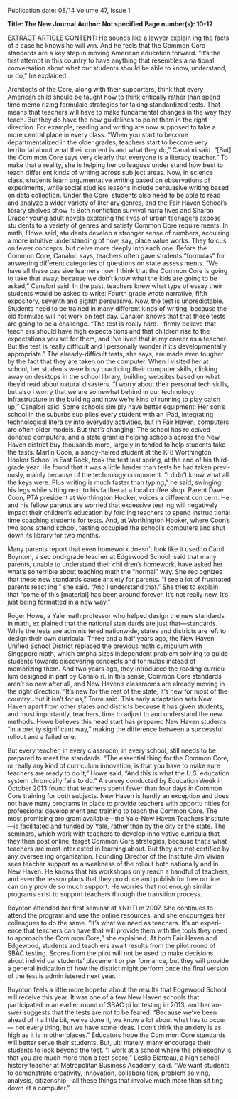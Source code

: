 Publication date: 08/14
Volume 47, Issue 1

**Title: The New Journal**
**Author: Not specified**
**Page number(s): 10-12**

EXTRACT ARTICLE CONTENT:
He sounds like a lawyer explain­
ing the facts of a case he knows 
he will win. And he feels that the 
Common Core standards are 
a key step in moving American 
education forward. “It’s the first 
attempt in this country to have 
anything that resembles a na­
tional conversation about what 
our students should be able 
to know, understand, or do,” 
he explained.  

Architects of the Core, along 
with their supporters, think that 
every American child should be 
taught how to think critically 
rather than spend time memo­
rizing formulaic strategies for 
taking standardized tests. That 
means that teachers will have to 
make fundamental changes in 
the way they teach. But they do 
have the new guidelines to point 
them in the right direction. For 
example, reading and writing are 
now supposed to take a more 
central place in every class. 
“When you start to become 
departmentalized in the older 
grades, teachers start to become 
very territorial about what their 
content is and what they do,” 
Canalori said. “[But] the Com­
mon Core says very clearly that 
everyone is a literacy teacher.” 
To make that a reality, she is 
helping her colleagues under­
stand how best to teach differ­
ent kinds of writing across sub­
ject areas. Now, in science class, 
students learn argumentative 
writing based on observations of 
experiments, while social stud­
ies lessons include persuasive 
writing based on data collection.
Under the Core, students 
also need to be able to read and 
analyze a wider variety of liter­
ary genres, and the Fair Haven 
School’s library shelves show it: 
Both nonfiction survival narra­
tives and Sharon Draper young 
adult novels exploring the lives 
of urban teenagers expose stu­
dents to a variety of genres and 
satisfy Common Core require­
ments. In math, Howe said, stu­
dents develop a stronger sense 
of numbers, acquiring a more 
intuitive understanding of how, 
say, place value works. They fo­
cus on fewer concepts, but delve 
more deeply into each one. 
Before the Common Core, 
Canalori says, teachers often 
gave students “formulas” for 
answering different categories 
of questions on state assess­
ments. “We have all these pas­
sive learners now. I think that 
the Common Core is going to 
take that away, because we don’t 
know what the kids are going to 
be asked,” Canalori said. In the 
past, teachers knew what type 
of essay their students would 
be asked to write: Fourth grade 
wrote narrative, fifth expository, 
seventh and eighth persuasive. 
Now, the test is unpredictable. 
Students need to be trained in 
many different kinds of writing, 
because the old formulas will 
not work on test day. 
Canalori knows that that 
these tests are going to be a 
challenge. “The test is really 
hard. I firmly believe that teach­
ers should have high expecta­
tions and that children rise to 
the expectations you set for 
them, and I’ve lived that in my 
career as a teacher. But the test 
is really difficult and I personally 
wonder if it’s developmentally 
appropriate.”
The already-difficult tests, 
she says, are made even tougher 
by the fact that they are taken 
on the computer. When I visited 
her at school, her students were 
busy practicing their computer 
skills, clicking away on desktops 
in the school library, building 
websites based on what they’d 
read about natural disasters. “I 
worry about their personal tech 
skills, but also I worry that we 
are somewhat behind in our 
technology 
infrastructure 
in 
the building and now we’re kind 
of running to play catch up,” 
Canalori said. Some schools sim­
ply have better equipment: Her 
son’s school in the suburbs sup­
plies every student with an iPad, 
integrating technological litera­
cy into everyday activities, but 
in Fair Haven, computers are 
often older models. But that’s 
changing: The school has re­
ceived donated computers, and 
a state grant is helping schools 
across the New Haven district 
buy thousands more, largely in­
tended to help students take 
the tests.
Marlin Coon, a sandy-haired 
student at the K-8 Worthington 
Hooker School in East Rock, 
took the test last spring, at the 
end of his third-grade year. He 
found that it was a little harder 
than tests he had taken previ­
ously, mainly because of the 
technology component. “I didn’t 
know what all the keys were. 
Plus writing is much faster than 
typing,” he said, swinging his 
legs while sitting next to his fa­
ther at a local coffee shop. 
Parent Dave Coon, PTA 
president 
at 
Worthington 
Hooker, voices a different con­
cern. He and his fellow parents 
are worried that excessive test­
ing will negatively impact their 
children’s education by forc­
ing teachers to spend instruc­
tional time coaching students 
for tests. And, at Worthington 
Hooker, where Coon’s two sons 
attend school, testing occupied 
the school’s computers and shut 
down its library for two months. 


Many parents report that 
even homework doesn’t look like 
it used to.Carol Boynton, a sec­
ond-grade teacher at Edgewood 
School, said that many parents, 
unable to understand their chil­
dren’s homework, have asked her 
what’s so terrible about teaching 
math the “normal” way. She rec­
ognizes that these new standards 
cause anxiety for parents. “I see 
a lot of frustrated parents react­
ing,” she said. “And I understand 
that.” She tries to explain that 
“some of this [material] has been 
around forever. It’s not really 
new. It’s just being formatted in 
a new way.” 

Roger Howe, a Yale math 
professor who helped design 
the new standards in math, ex­
plained that the national stan­
dards are just that—standards. 
While the tests are adminis­
tered nationwide, states and 
districts are left to design their 
own curricula. Three and a half years 
ago, the New Haven Unified 
School District replaced the 
previous math curriculum with 
Singapore math, which empha­
sizes independent problem solv­
ing to guide students towards 
discovering concepts and for­
mulas instead of memorizing 
them. And two years ago, they 
introduced the reading curricu­
lum designed in part by Canalo­
ri. In this sense, Common Core 
standards aren’t so new after all, 
and New Haven’s classrooms 
are already moving in the right 
direction. “It’s new for the rest 
of the state, it’s new for most of 
the country…but it isn’t for us,” 
Torre said.
This early adaptation sets 
New Haven apart from other 
states and districts because it 
has given students, and most 
importantly, teachers, time to 
adjust to and understand the 
new methods. Howe believes 
this head start has prepared 
New Haven students “in a pret­
ty significant way,” making the 
difference between a successful 
rollout and a failed one. 

But every teacher, in every 
classroom, in every school, still 
needs to be prepared to meet 
the standards. “The essential 
thing for the Common Core, 
or really any kind of curriculum 
innovation, is that you have to 
make sure teachers are ready to 
do it,” Howe said. “And this is 
what the U.S. education system 
chronically fails to do.” A survey 
conducted by Education Week 
in October 2013 found that 
teachers spent fewer than four 
days in Common Core training 
for both subjects. New Haven is 
hardly an exception and does not 
have many programs in place to 
provide teachers with opportu­
nities for professional develop­
ment and training to teach the 
Common Core.
The most promising pro­
gram available—the Yale-New 
Haven Teachers Institute—is 
facilitated and funded by Yale, 
rather than by the city or the 
state. The seminars, which work 
with teachers to develop inno­
vative curricula that they then 
post online, target Common 
Core strategies, because that’s 
what teachers are most inter­
ested in learning about. But they 
are not certified by any oversee­
ing organization.
Founding 
Director 
of 
the Institute Jim Vivian sees 
teacher support as a weakness 
of the rollout both nationally 
and in New Haven. He knows 
that his workshops only reach 
a handful of teachers, and even 
the lesson plans that they pro­
duce and publish for free on­
line can only provide so much 
support. He worries that not 
enough similar programs exist 
to support teachers through the 
transition process. 

Boynton attended her first 
seminar at YNHTI in 2007. She 
continues to attend the program 
and use the online resources, and 
she encourages her colleagues 
to do the same. “It’s what we 
need as teachers. It’s an experi­
ence that teachers can have that 
will provide them with the tools 
they need to approach the Com­
mon Core,” she explained.
At both Fair Haven and 
Edgewood, students and teach­
ers await results from the pilot 
round of SBAC testing. Scores 
from the pilot will not be used 
to make decisions about individ­
ual students’ placement or per­
formance, but they will provide 
a general indication of how the 
district might perform once the 
final version of the test is admin­
istered next year. 

Boynton feels a little more 
hopeful about the results that 
Edgewood School will receive 
this year. It was one of a few New 
Haven schools that participated 
in an earlier round of SBAC pi­
lot testing in 2013, and her an­
swer suggests that the tests are 
not to be feared. “Because we’ve 
been ahead of it a little bit, we’ve 
done it, we know a lot about 
what has to occur— not every­
thing, but we have some ideas. I 
don’t think the anxiety is as high 
as it is in other places.”
Educators hope the Com­
mon Core standards will better 
serve their students. But, ulti­
mately, many encourage their 
students to look beyond the 
test. “I work at a school where 
the philosophy is that you are 
much more than a test score,” 
Leslie Blatteau, a high school 
history teacher at Metropolitan 
Business Academy, said. “We 
want students to demonstrate 
creativity, innovation, collabora­
tion, problem solving, analysis, 
citizenship—all 
these 
things 
that involve much more than sit­
ting down at a computer.”